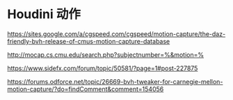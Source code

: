 # Houdini 动作

https://sites.google.com/a/cgspeed.com/cgspeed/motion-capture/the-daz-friendly-bvh-release-of-cmus-motion-capture-database

http://mocap.cs.cmu.edu/search.php?subjectnumber=%&motion=%

https://www.sidefx.com/forum/topic/50581/?page=1#post-227875

https://forums.odforce.net/topic/26669-bvh-tweaker-for-carnegie-mellon-motion-capture/?do=findComment&comment=154056
